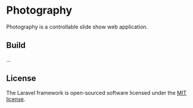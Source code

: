 # Photography

Photography is a controllable slide show web application.

## Build
...

## License

The Laravel framework is open-sourced software licensed under the [MIT license](http://opensource.org/licenses/MIT).
